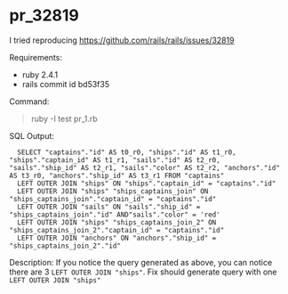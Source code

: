 # pr_32819

I tried reproducing https://github.com/rails/rails/issues/32819

Requirements:
- ruby 2.4.1
- rails commit id bd53f35

Command:
> ruby -I test pr_1.rb


SQL Output:
```
  SELECT "captains"."id" AS t0_r0, "ships"."id" AS t1_r0, "ships"."captain_id" AS t1_r1, "sails"."id" AS t2_r0, "sails"."ship_id" AS t2_r1, "sails"."color" AS t2_r2, "anchors"."id" AS t3_r0, "anchors"."ship_id" AS t3_r1 FROM "captains" 
  LEFT OUTER JOIN "ships" ON "ships"."captain_id" = "captains"."id" 
  LEFT OUTER JOIN "ships" "ships_captains_join" ON "ships_captains_join"."captain_id" = "captains"."id" 
  LEFT OUTER JOIN "sails" ON "sails"."ship_id" = "ships_captains_join"."id" AND"sails"."color" = 'red' 
  LEFT OUTER JOIN "ships" "ships_captains_join_2" ON "ships_captains_join_2"."captain_id" = "captains"."id" 
  LEFT OUTER JOIN "anchors" ON "anchors"."ship_id" = "ships_captains_join_2"."id"
```

Description:
If you notice the query generated as above, you can notice there are 3 `LEFT OUTER JOIN "ships"`. Fix should generate query with one `LEFT OUTER JOIN "ships"`

